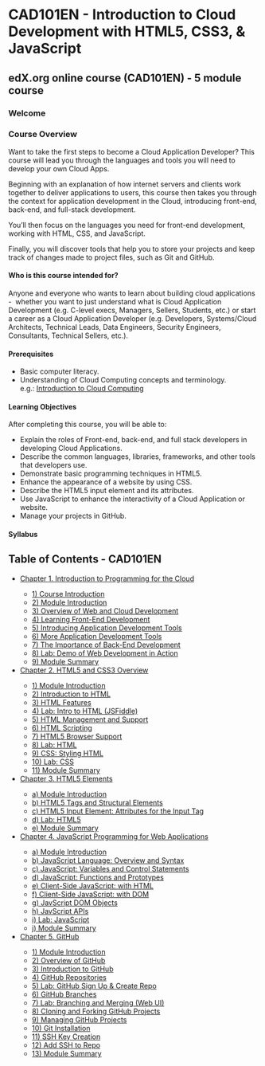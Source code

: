 # CAD101EN - Introduction to Cloud Development with HTML5, CSS3, & JavaScript

## edX.org online course (CAD101EN) - 5 module course

### Welcome

### Course Overview
<p>
Want to take the first steps to become a Cloud Application Developer? This course will lead you through the languages and tools you will need to develop your own Cloud Apps.
</p>
<p>
Beginning with an explanation of how internet servers and clients work together to deliver applications to users, this course then takes you through the context for application development in the Cloud, introducing front-end, back-end, and full-stack development.
</p>
You’ll then focus on the languages you need for front-end development, working with HTML, CSS, and JavaScript.

Finally, you will discover tools that help you to store your projects and keep track of changes made to project files, such as Git and GitHub.

#### **Who is this course intended for?**

Anyone and everyone who wants to learn about building cloud applications -  whether you want to just understand what is Cloud Application Development (e.g. C-level execs, Managers, Sellers, Students, etc.) or start a career as a Cloud Application Developer (e.g. Developers, Systems/Cloud Architects, Technical Leads, Data Engineers, Security Engineers, Consultants, Technical Sellers, etc.).

#### Prerequisites

*   Basic computer literacy.
*   Understanding of Cloud Computing concepts and terminology.  
    e.g.: [Introduction to Cloud Computing](https://www.edx.org/course/introduction-to-cloud-computing-6)

#### **Learning Objectives**

After completing this course, you will be able to:

*   Explain the roles of Front-end, back-end, and full stack developers in developing Cloud Applications.
*   Describe the common languages, libraries, frameworks, and other tools that developers use.
*   Demonstrate basic programming techniques in HTML5.
*   Enhance the appearance of a website by using CSS.
*   Describe the HTML5 input element and its attributes.
*   Use JavaScript to enhance the interactivity of a Cloud Application or website.
*   Manage your projects in GitHub.

#### Syllabus
## Table of Contents - CAD101EN
<ul>
  <li><a href="#ch1">Chapter 1. Introduction to Programming for the Cloud</li>
  <ul>
  <li><a href="ch1-1">1) Course Introduction</li>
  <li><a href="ch1-2">2) Module Introduction</li>
  <li><a href="ch1-3">3) Overview of Web and Cloud Development</li>
  <li><a href="ch1-4">4) Learning Front-End Development</li>
  <li><a href="ch1-5">5) Introducing Application Development Tools</li>
  <li><a href="ch1-6">6) More Application Development Tools</li>
  <li><a href="ch1-7">7) The Importance of Back-End Development</li>
  <li><a href="ch1-8">8) Lab: Demo of Web Development in Action</li>
  <li><a href="ch1-9">9) Module Summary</li>
      </ul>
  <li><a href="#ch2">Chapter 2. HTML5 and CSS3 Overview</li>
  <ul>
  <li><a href="ch2a">1) Module Introduction</li>
  <li><a href="ch2b">2) Introduction to HTML</li>
  <li><a href="ch2c">3) HTML Features</li>
  <li><a href="ch2d">4) Lab: Intro to HTML (JSFiddle)</li>
  <li><a href="ch2e">5) HTML Management and Support</li>
  <li><a href="ch2f">6) HTML Scripting</li>
  <li><a href="ch2g">7) HTML5 Browser Support</li>
  <li><a href="ch2h">8) Lab: HTML</li>
  <li><a href="ch2i">9) CSS: Styling HTML</li>
  <li><a href="ch2j">10) Lab: CSS</li>
  <li><a href="ch2k">11) Module Summary</li>
      </ul>
  <li><a href="#ch3">Chapter 3. HTML5 Elements</li>
  <ul>
  <li><a href="ch3a">a) Module Introduction</li>
  <li><a href="ch3b">b) HTML5 Tags and Structural Elements</li>
  <li><a href="ch3c">c) HTML5 Input Element: Attributes for the Input Tag</li>
  <li><a href="ch3d">d) Lab: HTML5</li>
  <li><a href="ch3e">e) Module Summary</li>
      </ul>
  <li><a href="#ch4">Chapter 4. JavaScript Programming for Web Applications</li>
  <ul>
  <li><a href="ch4a">a) Module Introduction</li>
  <li><a href="ch4b">b) JavaScript Language: Overview and Syntax</li>
  <li><a href="ch4c">c) JavaScript: Variables and Control Statements</li>
  <li><a href="ch4d">d) JavaScript: Functions and Prototypes</li>
  <li><a href="ch4e">e) Client-Side JavaScript: with HTML</li>
  <li><a href="ch4f">f) Client-Side JavaScript: with DOM</li>
  <li><a href="ch4g">g) JavScript DOM Objects</li>
  <li><a href="ch4h">h) JavScript APIs</li>
  <li><a href="ch4i">i) Lab: JavaScript</li>
  <li><a href="ch4j">j) Module Summary</li>
      </ul>
  <li><a href="#ch5">Chapter 5. GitHub</li>
  <ul>
  <li><a href="ch5a">1) Module Introduction</li>
  <li><a href="ch5b">2) Overview of GitHub</li>
  <li><a href="ch5c">3) Introduction to GitHub</li>
  <li><a href="ch5d">4) GitHub Repositories</li>
  <li><a href="ch5e">5) Lab: GitHub Sign Up & Create Repo</li>
  <li><a href="ch5f">6) GitHub Branches</li>
  <li><a href="ch5g">7) Lab: Branching and Merging (Web UI)</li>
  <li><a href="ch5h">8) Cloning and Forking GitHub Projects</li>
  <li><a href="ch5i">9) Managing GitHub Projects</li>
  <li><a href="ch5j">10) Git Installation</li>
  <li><a href="ch5k">11) SSH Key Creation</li>
  <li><a href="ch5l">12) Add SSH to Repo</li>
  <li><a href="ch5-13">13) Module Summary</li>
      </ul>
      </ul>
